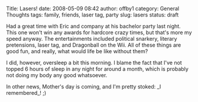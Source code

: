 Title: Lasers!
date: 2008-05-09 08:42
author: offby1
category: General Thoughts
tags: family, friends, laser tag, party
slug: lasers
status: draft

Had a great time with Eric and company at his bachelor party last night. This one won't win any awards for hardcore crazy times, but that's more my speed anyway. The entertainments included political snarkery, literary pretensions, laser tag, and Dragonball on the Wii. All of these things are good fun, and really, what would life be like without them?

I did, however, oversleep a bit this morning. I blame the fact that I've not topped 6 hours of sleep in any night for around a month, which is probably not doing my body any good whatsoever.

In other news, Mother's day is coming, and I'm pretty stoked: \_I remembered\_! ;)
